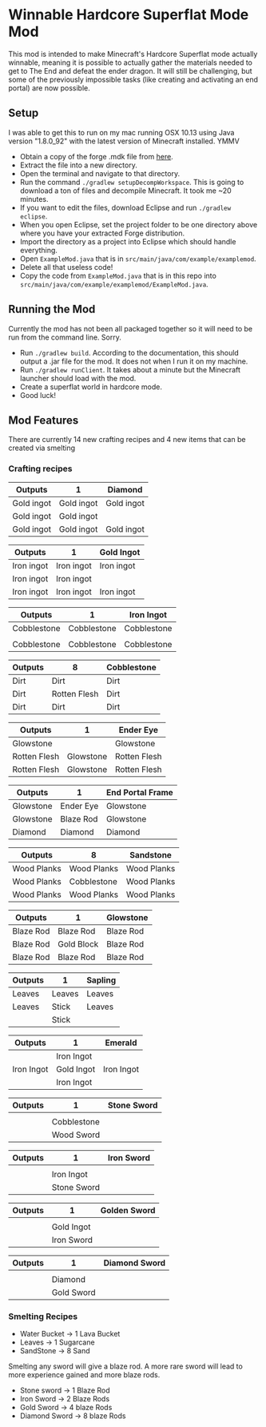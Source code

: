 # Winnable Hardcore Superflat Mode Mod

This mod is intended to make Minecraft's Hardcore Superflat mode actually winnable, meaning it is possible to actually gather the materials needed to get to The End and defeat the ender dragon. It will still be challenging, but some of the previously impossible tasks (like creating and activating an end portal) are now possible.

## Setup
I was able to get this to run on my mac running OSX 10.13 using Java version "1.8.0_92" with the latest version of Minecraft installed. YMMV

- Obtain a copy of the forge .mdk file from [here](http://files.minecraftforge.net/).
- Extract the file into a new directory.
- Open the terminal and navigate to that directory.
- Run the command `./gradlew setupDecompWorkspace`. This is going to download a ton of files and decompile Minecraft. It took me ~20 minutes.
- If you want to edit the files, download Eclipse and run `./gradlew eclipse`.
- When you open Eclipse, set the project folder to be one directory above where you have your extracted Forge distribution. 
- Import the directory as a project into Eclipse which should handle everything.
- Open `ExampleMod.java` that is in `src/main/java/com/example/examplemod`.
- Delete all that useless code!
- Copy the code from `ExampleMod.java` that is in this repo into `src/main/java/com/example/examplemod/ExampleMod.java`.

## Running the Mod
Currently the mod has not been all packaged together so it will need to be run from the command line. Sorry.

- Run `./gradlew build`. According to the documentation, this should output a .jar file for the mod. It does not when I run it on my machine.
- Run `./gradlew runClient`. It takes about a minute but the Minecraft launcher should load with the mod.
- Create a superflat world in hardcore mode.
- Good luck!

## Mod Features
There are currently 14 new crafting recipes and 4 new items that can be created via smelting

### Crafting recipes

|Outputs|1|Diamond|
|---|---|---|
|Gold ingot|Gold ingot|Gold ingot|
|Gold ingot|Gold ingot||
|Gold ingot|Gold ingot|Gold ingot|

|Outputs|1|Gold Ingot|
|---|---|---|
|Iron ingot|Iron ingot|Iron ingot|
|Iron ingot|Iron ingot||
|Iron ingot|Iron ingot|Iron ingot|

|Outputs|1|Iron Ingot|
|---|---|---|
|Cobblestone|Cobblestone|Cobblestone|
||||
|Cobblestone|Cobblestone|Cobblestone|

|Outputs|8|Cobblestone|
|---|---|---|
|Dirt|Dirt|Dirt|
|Dirt|Rotten Flesh|Dirt|
|Dirt|Dirt|Dirt|

|Outputs|1|Ender Eye|
|---|---|---|
|Glowstone||Glowstone|
|Rotten Flesh|Glowstone|Rotten Flesh|
|Rotten Flesh|Glowstone|Rotten Flesh|

|Outputs|1|End Portal Frame|
|---|---|---|
|Glowstone|Ender Eye|Glowstone|
|Glowstone|Blaze Rod|Glowstone|
|Diamond|Diamond|Diamond|

|Outputs|8|Sandstone|
|---|---|---|
|Wood Planks|Wood Planks|Wood Planks|
|Wood Planks|Cobblestone|Wood Planks|
|Wood Planks|Wood Planks|Wood Planks|

|Outputs|1|Glowstone|
|---|---|---|
|Blaze Rod|Blaze Rod|Blaze Rod|
|Blaze Rod|Gold Block|Blaze Rod|
|Blaze Rod|Blaze Rod|Blaze Rod|

|Outputs|1|Sapling|
|---|---|---|
|Leaves|Leaves|Leaves|
|Leaves|Stick|Leaves|
||Stick||

|Outputs|1|Emerald|
|---|---|---|
||Iron Ingot||
|Iron Ingot|Gold Ingot|Iron Ingot|
||Iron Ingot||

|Outputs|1|Stone Sword|
|---|---|---|
||||
||Cobblestone||
||Wood Sword||

|Outputs|1|Iron Sword|
|---|---|---|
||||
||Iron Ingot||
||Stone Sword||

|Outputs|1|Golden Sword|
|---|---|---|
||||
||Gold Ingot||
||Iron Sword||

|Outputs|1|Diamond Sword|
|---|---|---|
||||
||Diamond||
||Gold Sword||

### Smelting Recipes

- Water Bucket -> 1 Lava Bucket
- Leaves -> 1 Sugarcane
- SandStone -> 8 Sand

Smelting any sword will give a blaze rod. A more rare sword will lead to more experience gained and more blaze rods.

- Stone sword -> 1 Blaze Rod
- Iron Sword -> 2 Blaze Rods
- Gold Sword -> 4 blaze Rods
- Diamond Sword -> 8 blaze Rods
